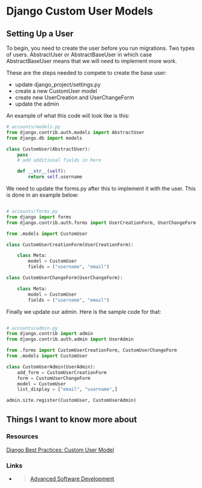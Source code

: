 # Django Custom User Models

## Setting Up a User

To begin, you need to create the user before you run migrations. Two types of users. AbstractUser or AbstractBaseUser in which case AbstractBaseUser means that we will need to implement more work.

These are the steps needed to compete to create the base user:

* update django_project/settings.py
* create a new CustomUser model
* create new UserCreation and UserChangeForm
* update the admin

An example of what this code will look like is this:

``` python
# accounts/models.py
from django.contrib.auth.models import AbstractUser
from django.db import models

class CustomUser(AbstractUser):
    pass
    # add additional fields in here

    def __str__(self):
        return self.username
```

We need to update the forms.py after this to implement it with the user. This is done in an example below:

``` python

# accounts/forms.py
from django import forms
from django.contrib.auth.forms import UserCreationForm, UserChangeForm

from .models import CustomUser

class CustomUserCreationForm(UserCreationForm):

    class Meta:
        model = CustomUser
        fields = ("username", "email")

class CustomUserChangeForm(UserChangeForm):

    class Meta:
        model = CustomUser
        fields = ("username", "email")
```

Finally we update our admin. Here is the sample code for that:

```python

# accounts/admin.py
from django.contrib import admin
from django.contrib.auth.admin import UserAdmin

from .forms import CustomUserCreationForm, CustomUserChangeForm
from .models import CustomUser

class CustomUserAdmin(UserAdmin):
    add_form = CustomUserCreationForm
    form = CustomUserChangeForm
    model = CustomUser
    list_display = ["email", "username",]

admin.site.register(CustomUser, CustomUserAdmin)
```

## Things I want to know more about

### Resources

[Django Best Practices: Custom User Model](https://learndjango.com/tutorials/django-custom-user-model)

### Links

- >[Advanced Software Development](README.md)
